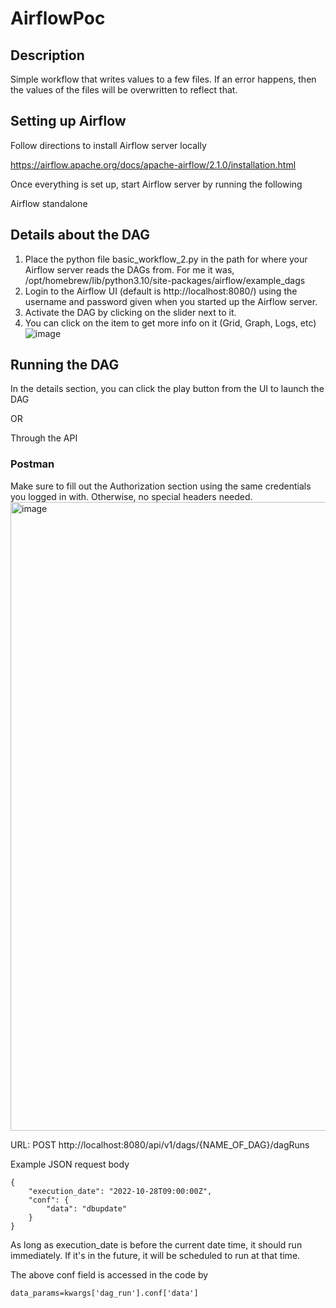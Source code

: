 # AirflowPoc

## Description

Simple workflow that writes values to a few files. If an error happens, then the values of the files will be overwritten to reflect that.

## Setting up Airflow
Follow directions to install Airflow server locally

https://airflow.apache.org/docs/apache-airflow/2.1.0/installation.html

Once everything is set up, start Airflow server by running the following

Airflow standalone

## Details about the DAG

1. Place the python file basic_workflow_2.py in the path for where your Airflow server reads the DAGs from. For me it was, 	/opt/homebrew/lib/python3.10/site-packages/airflow/example_dags
2. Login to the Airflow UI (default is http://localhost:8080/) using the username and password given when you started up the Airflow server.
3. Activate the DAG by clicking on the slider next to it.
4. You can click on the item to get more info on it (Grid, Graph, Logs, etc)
![image](https://user-images.githubusercontent.com/84427780/209002819-df26d8f1-80f6-4c0b-93b7-5f5b80dc5d1c.png)

## Running the DAG

In the details section, you can click the play button from the UI to launch the DAG

OR

Through the API

### Postman

Make sure to fill out the Authorization section using the same credentials you logged in with. Otherwise, no special headers needed.
<img width="1006" alt="image" src="https://user-images.githubusercontent.com/84427780/209003653-15256073-def1-4951-820a-5d0c0c37fdd0.png">

URL: POST http://localhost:8080/api/v1/dags/{NAME_OF_DAG}/dagRuns

Example JSON request body

```
{
    "execution_date": "2022-10-28T09:00:00Z",
    "conf": {
        "data": "dbupdate"
    }
}
```

As long as execution_date is before the current date time, it should run immediately. If it's in the future, it will be scheduled to run at that time.

The above conf field is accessed in the code by

```
data_params=kwargs['dag_run'].conf['data']
```
